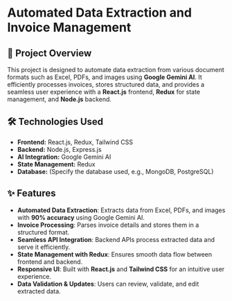 # Automated Data Extraction and Invoice Management

## 🚀 Project Overview
This project is designed to automate data extraction from various document formats such as Excel, PDFs, and images using **Google Gemini AI**. It efficiently processes invoices, stores structured data, and provides a seamless user experience with a **React.js** frontend, **Redux** for state management, and **Node.js** backend.

## 🛠️ Technologies Used
- **Frontend:** React.js, Redux, Tailwind CSS
- **Backend:** Node.js, Express.js
- **AI Integration:** Google Gemini AI
- **State Management:** Redux
- **Database:** (Specify the database used, e.g., MongoDB, PostgreSQL)

## ✨ Features
- **Automated Data Extraction**: Extracts data from Excel, PDFs, and images with **90% accuracy** using Google Gemini AI.
- **Invoice Processing**: Parses invoice details and stores them in a structured format.
- **Seamless API Integration**: Backend APIs process extracted data and serve it efficiently.
- **State Management with Redux**: Ensures smooth data flow between frontend and backend.
- **Responsive UI**: Built with **React.js** and **Tailwind CSS** for an intuitive user experience.
- **Data Validation & Updates**: Users can review, validate, and edit extracted data.
